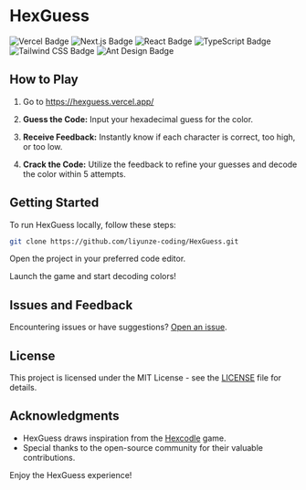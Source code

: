 # HexGuess

![Vercel Badge](https://img.shields.io/badge/Vercel-000?logo=vercel&logoColor=fff&style=for-the-badge)
![Next.js Badge](https://img.shields.io/badge/Next.js-000?logo=nextdotjs&logoColor=fff&style=for-the-badge)
![React Badge](https://img.shields.io/badge/React-61DAFB?logo=react&logoColor=000&style=for-the-badge)
![TypeScript Badge](https://img.shields.io/badge/TypeScript-3178C6?logo=typescript&logoColor=fff&style=for-the-badge)
![Tailwind CSS Badge](https://img.shields.io/badge/Tailwind%20CSS-06B6D4?logo=tailwindcss&logoColor=fff&style=for-the-badge)
![Ant Design Badge](https://img.shields.io/badge/Ant%20Design-0170FE?logo=antdesign&logoColor=fff&style=for-the-badge)

## How to Play

1. Go to https://hexguess.vercel.app/

1. **Guess the Code:** Input your hexadecimal guess for the color.
2. **Receive Feedback:** Instantly know if each character is correct, too high, or too low.
3. **Crack the Code:** Utilize the feedback to refine your guesses and decode the color within 5 attempts.

## Getting Started

To run HexGuess locally, follow these steps:

```bash
git clone https://github.com/liyunze-coding/HexGuess.git
```

Open the project in your preferred code editor.

Launch the game and start decoding colors!

## Issues and Feedback

Encountering issues or have suggestions? [Open an issue](https://github.com/liyunze-coding/HexGuess/issues).

## License

This project is licensed under the MIT License - see the [LICENSE](LICENSE) file for details.

## Acknowledgments

- HexGuess draws inspiration from the [Hexcodle](https://hexcodle.com) game.
- Special thanks to the open-source community for their valuable contributions.

Enjoy the HexGuess experience!
